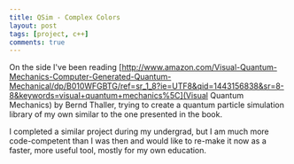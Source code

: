 ```yaml
---
title: QSim - Complex Colors
layout: post
tags: [project, c++]
comments: true
---
```


On the side I've been reading [http://www.amazon.com/Visual-Quantum-Mechanics-Computer-Generated-Quantum-Mechanical/dp/B010WFGBTG/ref=sr_1_8?ie=UTF8&qid=1443156838&sr=8-8&keywords=visual+quantum+mechanics%5C](Visual Quantum Mechanics) by Bernd Thaller, trying to create a quantum particle simulation library of my own similar to the one presented in the book.

I completed a similar project during my undergrad, but I am much more code-competent than I was then and would like to re-make it now as a faster, more useful tool, mostly for my own education.

